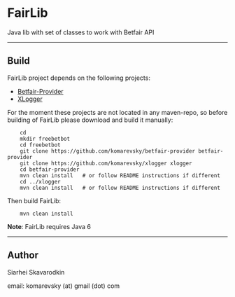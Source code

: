 FairLib
=======

Java lib with set of classes to work with Betfair API
_ _ _

Build
-----

FairLib project depends on the following projects:
*   [Betfair-Provider](https://github.com/komarevsky/betfair-provider)
*   [XLogger](https://github.com/komarevsky/xlogger)

For the moment these projects are not located in any maven-repo, so before building of FairLib please download and build it manually:

        cd
        mkdir freebetbot
        cd freebetbot
        git clone https://github.com/komarevsky/betfair-provider betfair-provider
        git clone https://github.com/komarevsky/xlogger xlogger
        cd betfair-provider
        mvn clean install   # or follow README instructions if different
        cd ../xlogger
        mvn clean install   # or follow README instructions if different

Then build FairLib:

        mvn clean install

**Note**: FairLib requires Java 6
_ _ _

Author
------

Siarhei Skavarodkin

email: komarevsky (at) gmail (dot) com
